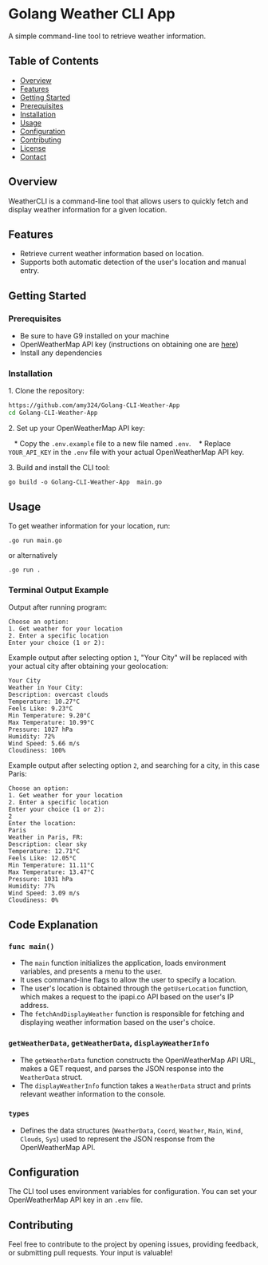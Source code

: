 

# Golang Weather CLI App

A simple command-line tool to retrieve weather information.

## Table of Contents

- [Overview](#overview)
- [Features](#features)
- [Getting Started](#getting-started)
- [Prerequisites](#prerequisites)
- [Installation](#installation)
- [Usage](#usage)
- [Configuration](#configuration)
- [Contributing](#contributing)
- [License](#license)
- [Contact](#contact)

## Overview

WeatherCLI is a command-line tool that allows users to quickly fetch and display weather information for a given location.

## Features

* Retrieve current weather information based on location.
* Supports both automatic detection of the user's location and manual entry.

## Getting Started

### Prerequisites

* Be sure to have G9 installed on your machine
* OpenWeatherMap API key (instructions on obtaining one are [here](https://openweathermap.org/appid))
* Install any dependencies 

### Installation

1\. Clone the repository:

```bash
https://github.com/amy324/Golang-CLI-Weather-App
cd Golang-CLI-Weather-App
```

2\. Set up your OpenWeatherMap API key:

   * Copy the `.env.example` file to a new file named `.env`.
   * Replace `YOUR_API_KEY` in the `.env` file with your actual OpenWeatherMap API key.

3\. Build and install the CLI tool:

```bash\
go build -o Golang-CLI-Weather-App  main.go
```

## Usage

To get weather information for your location, run:

```bash\
.go run main.go
```
or alternatively
```bash\
.go run .
```

### Terminal Output Example

Output after running program:

```
Choose an option:
1. Get weather for your location
2. Enter a specific location
Enter your choice (1 or 2): 
```
Example output after selecting option `1`,  "Your City" will be replaced with your actual city after obtaining your geolocation:

```
Your City
Weather in Your City:
Description: overcast clouds
Temperature: 10.27°C
Feels Like: 9.23°C
Min Temperature: 9.20°C
Max Temperature: 10.99°C
Pressure: 1027 hPa
Humidity: 72%
Wind Speed: 5.66 m/s
Cloudiness: 100% 

```
Example output after selecting option `2`,  and searching for a city, in this case Paris:

```
Choose an option:
1. Get weather for your location
2. Enter a specific location
Enter your choice (1 or 2): 
2
Enter the location: 
Paris
Weather in Paris, FR:
Description: clear sky
Temperature: 12.71°C
Feels Like: 12.05°C
Min Temperature: 11.11°C
Max Temperature: 13.47°C
Pressure: 1031 hPa
Humidity: 77%
Wind Speed: 3.09 m/s
Cloudiness: 0%

```
## Code Explanation

### `func main()`

- The `main` function initializes the application, loads environment variables, and presents a menu to the user.
- It uses command-line flags to allow the user to specify a location.
- The user's location is obtained through the `getUserLocation` function, which makes a request to the ipapi.co API based on the user's IP address.
- The `fetchAndDisplayWeather` function is responsible for fetching and displaying weather information based on the user's choice.

### `getWeatherData`, `getWeatherData`, `displayWeatherInfo`

- The `getWeatherData` function constructs the OpenWeatherMap API URL, makes a GET request, and parses the JSON response into the `WeatherData` struct.
- The `displayWeatherInfo` function takes a `WeatherData` struct and prints relevant weather information to the console.

### `types`

- Defines the data structures (`WeatherData`, `Coord`, `Weather`, `Main`, `Wind`, `Clouds`, `Sys`) used to represent the JSON response from the OpenWeatherMap API.

## Configuration

The CLI tool uses environment variables for configuration. You can set your OpenWeatherMap API key in an `.env` file.

## Contributing
Feel free to contribute to the project by opening issues, providing feedback, or submitting pull requests. Your input is valuable!

